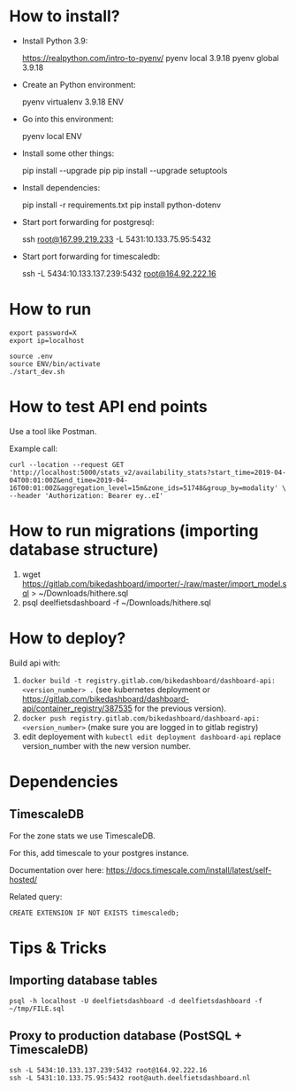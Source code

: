 # How to install?

- Install Python 3.9:

    https://realpython.com/intro-to-pyenv/
    pyenv local 3.9.18
    pyenv global 3.9.18

- Create an Python environment:

   pyenv virtualenv 3.9.18 ENV

- Go into this environment:

    pyenv local ENV

- Install some other things:

    pip install --upgrade pip
    pip install --upgrade setuptools

- Install dependencies:

    pip install -r requirements.txt
    pip install python-dotenv

- Start port forwarding for postgresql:

    ssh root@167.99.219.233 -L 5431:10.133.75.95:5432

- Start port forwarding for timescaledb:

    ssh -L 5434:10.133.137.239:5432 root@164.92.222.16

# How to run

    export password=X
    export ip=localhost

    source .env
    source ENV/bin/activate
    ./start_dev.sh

# How to test API end points

Use a tool like Postman.

Example call:

```
curl --location --request GET 'http://localhost:5000/stats_v2/availability_stats?start_time=2019-04-04T00:01:00Z&end_time=2019-04-16T00:01:00Z&aggregation_level=15m&zone_ids=51748&group_by=modality' \
--header 'Authorization: Bearer ey..eI'
```

# How to run migrations (importing database structure)

1. wget https://gitlab.com/bikedashboard/importer/-/raw/master/import_model.sql > ~/Downloads/hithere.sql
2. psql deelfietsdashboard -f ~/Downloads/hithere.sql

# How to deploy?

Build api with:

1. `docker build -t registry.gitlab.com/bikedashboard/dashboard-api:<version_number> .` (see kubernetes deployment or https://gitlab.com/bikedashboard/dashboard-api/container_registry/387535 for the previous version).
2. `docker push registry.gitlab.com/bikedashboard/dashboard-api:<version_number>` (make sure you are logged in to gitlab registry)
3. edit deployement with `kubectl edit deployment dashboard-api` replace version_number with the new version number.

# Dependencies

## TimescaleDB

For the zone stats we use TimescaleDB.

For this, add timescale to your postgres instance. 

Documentation over here: https://docs.timescale.com/install/latest/self-hosted/

Related query:

    CREATE EXTENSION IF NOT EXISTS timescaledb;

# Tips & Tricks

## Importing database tables

    psql -h localhost -U deelfietsdashboard -d deelfietsdashboard -f ~/tmp/FILE.sql

## Proxy to production database (PostSQL + TimescaleDB)

    ssh -L 5434:10.133.137.239:5432 root@164.92.222.16
    ssh -L 5431:10.133.75.95:5432 root@auth.deelfietsdashboard.nl